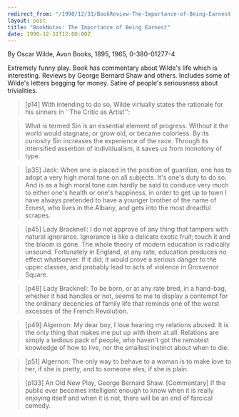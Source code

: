 ```yaml
---
redirect_from: "/1990/12/31/BookReview-The-Importance-of-Being-Earnest.html"
layout: post
title: "BookNotes: The Importance of Being Earnest"
date: 1990-12-31T12:00:00Z
---
```

By Oscar Wilde, Avon Books, 1895, 1965, 0-380-01277-4

Extremely funny play.  Book has commentary about Wilde's life
which is interesting.  Reviews by George Bernard Shaw and others.
Includes some of Wilde's letters begging for money.  Satire of
people's seriousness about trivialities.


> [p14] With intending to do so, Wilde virtually states the
> rationale for his sinners in ``The Critic as Artist'':



> What is termed Sin is an essential element of progress.  Without it
> the world would stagnate, or grow old, or became colorless.  By its
> curiosity Sin increases the experience of the race.  Through its
> intensified assertion of individualism, it saves us from monotony of type.



> [p35] Jack: When one is placed in the position of guardian, one
> has to adopt a very high moral tone on all subjects.  It's one's duty
> to do so.  And is as a high moral tone can hardly be said to conduce
> very much to either one's health or one's happiness, in order to
> get up to town I have always pretended to have a younger brother of
> the name of Ernest, who lives in the Albany, and gets into the most
> dreadful scrapes.



> [p45] Lady Bracknell: I do not approve of any thing that tampers
> with natural ignorance. Ignorance is like a delicate exotic fruit;
> touch it and the bloom is gone.  The whole theory of modern education
> is radically unsound.  Fortunately in England, at any rate, education
> produces no effect whatsoever.  If it did, it would prove a serious
> danger to the upper classes, and probably lead to acts of violence
> in Grosvenor Square.



> [p48] Lady Bracknell: To be born, or at any rate bred, in a
> hand-bag, whether it had handles or not, seems to me to display a
> contempt for the ordinary decencies of family life that reminds one
> of the worst excesses of the French Revolution.



> [p49] Algernon: My dear boy, I love hearing my relations abused.
> It is the only thing that makes me put up with them at all.
> Relations are simply a tedious pack of people, who haven't got the
> remotest knowledge of how to live, nor the smallest instinct about
> when to die.



> [p51] Algernon: The only way to behave to a woman is to make love
> to her, if she is pretty, and to someone eles, if she is plain.



> [p133] An Old New Play, George Bernard Shaw.  [Commentary]  If the
> public ever becomes intelligent enough to know when it is really
> enjoying itself and when it is not, there will be an end of farcical
> comedy.
> 



